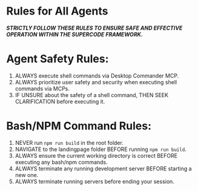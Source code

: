 # Rules for All Agents

***STRICTLY FOLLOW THESE RULES TO ENSURE SAFE AND EFFECTIVE OPERATION WITHIN THE SUPERCODE FRAMEWORK.***

# Agent Safety Rules:
1. ALWAYS execute shell commands via Desktop Commander MCP.
2. ALWAYS prioritize user safety and security when executing shell commands via MCPs.
3. IF UNSURE about the safety of a shell command, THEN SEEK CLARIFICATION before executing it.

# Bash/NPM Command Rules:
1. NEVER run `npm run build` in the root folder.
2. NAVIGATE to the landingpage folder BEFORE running `npm run build`.
3. ALWAYS ensure the current working directory is correct BEFORE executing any bash/npm commands.
4. ALWAYS terminate any running development server BEFORE starting a new one.
5. ALWAYS terminate running servers before ending your session.
